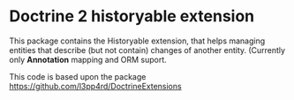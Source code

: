# Doctrine 2 historyable extension

This package contains the Historyable extension, that helps managing entities that describe (but not contain) changes of another entity. (Currently only **Annotation** mapping and ORM suport.

This code is based upon the package https://github.com/l3pp4rd/DoctrineExtensions
